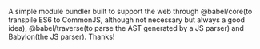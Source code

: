 A simple module bundler built to support the web through @babel/core(to transpile ES6 to CommonJS, although not necessary but always a good idea), @babel/traverse(to parse the AST generated by a JS parser) and Babylon(the JS parser). Thanks!

